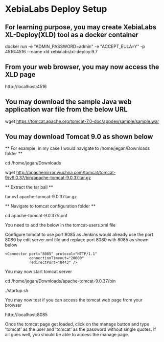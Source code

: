 # XebiaLabs Deploy Setup

## For learning purpose, you may create XebiaLabs XL-Deploy(XLD) tool as a docker container

docker run -e "ADMIN_PASSWORD=admin" -e "ACCEPT_EULA=Y" -p 4516:4516 --name xld xebialabs/xl-deploy:9.7

## From your web browser, you may now access the XLD page

http://localhost:4516

## You may download the sample Java web application war file from the below URL

wget https://tomcat.apache.org/tomcat-7.0-doc/appdev/sample/sample.war 

## You may download Tomcat 9.0 as shown below

** For example, in my case I would navigate to /home/jegan/Downloads folder **

cd /home/jegan/Downloads

wget http://apachemirror.wuchna.com/tomcat/tomcat-9/v9.0.37/bin/apache-tomcat-9.0.37.tar.gz

** Extract the tar ball **

tar xvf apache-tomcat-9.0.37.tar.gz

** Navigate to tomcat configuration folder **

cd apache-tomcat-9.0.37/conf

You need to add the below in the tomcat-users.xml file

  <role rolename="manager-script"/>
  <role rolename="manager-gui"/>
  <user username="tomcat" password="tomcat" roles="manager-script,manager-gui"/>

Configure tomcat to use port 8085 as Jenkins would already use the port 8080 by edit server.xml file
and replace port 8080 with 8085 as shown below

    <Connector port="8085" protocol="HTTP/1.1"
               connectionTimeout="20000"
               redirectPort="8443" />


You may now start tomcat server

cd /home/jegan/Downloads/apache-tomcat-9.0.37/bin

./startup.sh

You may now test if you can access the tomcat web page from your browser

http://localhost:8085

Once the tomcat page get loaded, click on the manage button and type 'tomcat' as the user and 'tomcat' as the
password without single quotes. If all goes well, you should be able to access the manage page.
